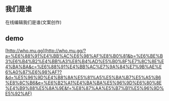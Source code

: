 ## 我们是谁

在线编辑我们是谁(文案创作)


## demo

[http://who.mu.gg](http://who.mu.gg/?a=%E6%88%91%E4%BB%AC%E6%98%AF%E8%B0%81&b=%E6%BE%B3%E6%B4%B2%E4%BB%A3%E8%B4%AD%E5%B0%8F%E7%8C%8E%E4%BA%BA&c=%E6%88%91%E4%BB%AC%E7%9A%84%E7%9B%AE%E6%A0%87%E6%98%AF??&d=%E5%96%9D%E4%B8%8A%E5%81%A5%E5%BA%B7%E5%A5%B6%E8%8C%B6&e=%E6%B2%A1%E4%BA%BA%E5%96%9D%E6%80%8E%E4%B9%88%E5%8A%9E&f=%E8%87%AA%E5%B7%B1%E5%96%9D%E5%92%AF)
